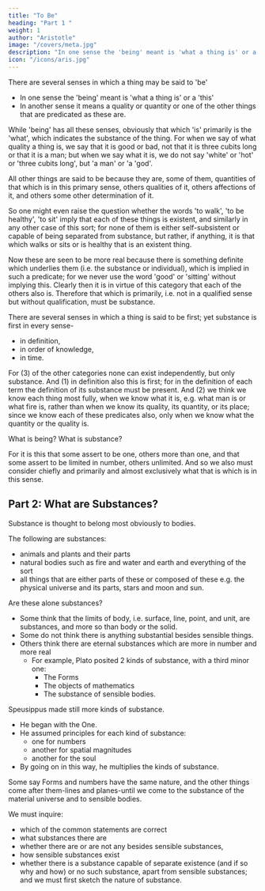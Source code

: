 ```yaml
---
title: "To Be"
heading: "Part 1 "
weight: 1
author: "Aristotle"
image: "/covers/meta.jpg"
description: "In one sense the 'being' meant is 'what a thing is' or a 'this'. In another sense it means a quality or quantity or one of the other things that are predicated as these are"
icon: "/icons/aris.jpg"
---
```




There are several senses in which a thing may be said to 'be'

- In one sense the 'being' meant is 'what a thing is' or a 'this'
- In another sense it means a quality or quantity or one of the other things that are predicated as these are. 

While 'being' has all these senses, obviously that which 'is' primarily is the 'what', which indicates the substance of the thing. For when we say of what quality a thing is, we say that it is good or bad, not that it is three cubits long or that it is a man; but when we say what it is, we do not say 'white' or 'hot' or 'three cubits long', but 'a man' or 'a 'god'. 

All other things are said to be because they are, some of them, quantities of that which is in this primary sense, others qualities of it, others affections of it, and others some other determination of it. 

So one might even raise the question whether the words 'to walk', 'to be healthy', 'to sit' imply that each of these things is existent, and similarly in any other case of this sort; for none of them is either self-subsistent or capable of being separated from substance, but rather, if anything, it is that which walks or sits or is healthy that is an existent thing. 

Now these are seen to be more real because there is something definite which underlies them (i.e. the substance or individual), which is implied in such a predicate; for we never use the word 'good' or 'sitting' without implying this. Clearly then it is in virtue of this category that each of the others also is. Therefore that which is primarily, i.e. not in a qualified sense but without qualification, must be substance.


There are several senses in which a thing is said to be first; yet substance is first in every sense-
- in definition,
- in order of knowledge,
- in time. 

For (3) of the other categories none can exist independently, but only substance. And (1) in definition also this is first; for in the definition of each term the definition of its substance must be present. And (2) we think we know each thing most fully, when we know what it is, e.g. what man is or what fire is, rather than when we know its quality, its quantity, or its place; since we know each of these predicates also, only when we know what the quantity or the quality is.

What is being? What is substance? 

For it is this that some assert to be one, others more than one, and that some assert to be limited in number, others unlimited. And so we also must consider chiefly and primarily and almost exclusively what that is which is in this sense.


## Part 2: What are Substances?

Substance is thought to belong most obviously to bodies. 

The following are substances:
- animals and plants and their parts
- natural bodies such as fire and water and earth and everything of the sort
- all things that are either parts of these or composed of these e.g. the physical universe and its parts, stars and moon and sun. 

Are these alone substances?

- Some think that the limits of body, i.e. surface, line, point, and unit, are substances, and more so than body or the solid.
- Some do not think there is anything substantial besides sensible things. 
- Others think there are eternal substances which are more in number and more real
  - For example, Plato posited 2 kinds of substance, with a third minor one:
    - The Forms
    - The objects of mathematics
    - The substance of sensible bodies. 

Speusippus made still more kinds of substance. 
- He began with the One. 
- He assumed principles for each kind of substance:
  - one for numbers
  - another for spatial magnitudes
  - another for the soul
- By going on in this way, he multiplies the kinds of substance. 

Some say Forms and numbers have the same nature, and the other things come after them-lines and planes-until we come to the substance of the material universe and to sensible bodies.

We must inquire:
- which of the common statements are correct
- what substances there are
- whether there are or are not any besides sensible substances,
- how sensible substances exist
- whether there is a substance capable of separate existence (and if so why and how) or no such substance, apart from sensible substances; and we must first sketch the nature of substance.
